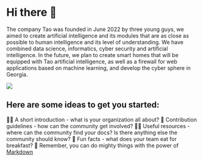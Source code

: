 # Hi there 👋

The company Tao was founded in June 2022 by three young guys, we aimed to create artificial intelligence and its modules that are as close as possible to human intelligence and its level of understanding. We have combined data science, informatics, cyber security and artificial intelligence. In the future, we plan to create smart homes that will be equipped with Tao artificial intelligence, as well as a firewall for web applications based on machine learning, and develop the cyber sphere in Georgia.

<img src="https://github.githubassets.com/images/mona-whisper.gif" />

## **Here are some ideas to get you started:**

🙋‍♀️ A short introduction - what is your organization all about?
🌈 Contribution guidelines - how can the community get involved?
👩‍💻 Useful resources - where can the community find your docs? Is there anything else the community should know?
🍿 Fun facts - what does your team eat for breakfast?
🧙 Remember, you can do mighty things with the power of [Markdown](https://docs.github.com/github/writing-on-github/getting-started-with-writing-and-formatting-on-github/basic-writing-and-formatting-syntax)

